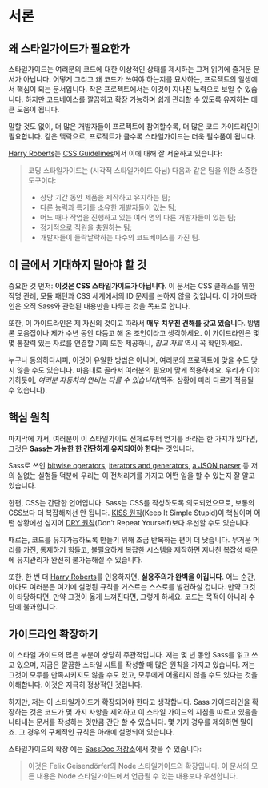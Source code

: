 
# 서론

## 왜 스타일가이드가 필요한가

스타일가이드는 여러분의 코드에 대한 이상적인 상태를 제시하는 그저 읽기에 즐거운 문서가 아닙니다. 어떻게 그리고 왜 코드가 쓰여야 하는지를 묘사하는, 프로젝트의 일생에서 핵심이 되는 문서입니다. 작은 프로젝트에서는 이것이 지나친 노력으로 보일 수 있습니다. 하지만 코드베이스를 깔끔하고 확장 가능하며 쉽게 관리할 수 있도록 유지하는 데 큰 도움이 됩니다.

말할 것도 없이, 더 많은 개발자들이 프로젝트에 참여할수록, 더 많은 코드 가이드라인이 필요합니다. 같은 맥락으로, 프로젝트가 클수록 스타일가이드는 더욱 필수품이 됩니다.

[Harry Roberts](https://csswizardry.com/)는 [CSS Guidelines](https://cssguidelin.es/#the-importance-of-a-styleguide)에서 이에 대해 잘 서술하고 있습니다:

<blockquote>
<p>코딩 스타일가이드는 (시각적 스타일가이드 아님) 다음과 같은 팀을 위한 소중한 도구이다:</p>
<ul>
<li>상당 기간 동안 제품을 제작하고 유지하는 팀;</li>
<li>다른 능력과 특기를 소유한 개발자들이 있는 팀;</li>
<li>어느 때나 작업을 진행하고 있는 여러 명의 다른 개발자들이 있는 팀;</li>
<li>정기적으로 직원을 충원하는 팀;</li>
<li>개발자들이 들락날락하는 다수의 코드베이스를 가진 팀.</li>
</ul>
</blockquote>

## 이 글에서 기대하지 말아야 할 것

중요한 것 먼저: **이것은 CSS 스타일가이드가 아닙니다**. 이 문서는 CSS 클래스를 위한 작명 관례, 모듈 패턴과 CSS 세계에서의 ID 문제를 논하지 않을 것입니다. 이 가이드라인은 오직 Sass와 관련된 내용만을 다루는 것을 목표로 합니다.

또한, 이 가이드라인은 제 자신의 것이고 따라서 **매우 치우친 견해를 갖고 있습니다**. 방법론 모음집이나 제가 수년 동안 다듬고 해 온 조언이라고 생각하세요. 이 가이드라인은 몇몇 통찰력 있는 자료를 연결할 기회 또한 제공하니, _참고 자료_ 역시 꼭 확인하세요.

누구나 동의하다시피, 이것이 유일한 방법은 아니며, 여러분의 프로젝트에 맞을 수도 맞지 않을 수도 있습니다. 마음대로 골라서 여러분의 필요에 맞게 적용하세요. 우리가 이야기하듯이, _여러분 자동차의 연비는 다를 수 있습니다_(역주: 상황에 따라 다르게 적용될 수 있습니다).

## 핵심 원칙

마지막에 가서, 여러분이 이 스타일가이드 전체로부터 얻기를 바라는 한 가지가 있다면, 그것은 **Sass는 가능한 한 간단하게 유지되어야 한다**는 것입니다.

Sass로 쓰인 [bitwise operators](https://github.com/HugoGiraudel/SassyBitwise), [iterators and generators](https://github.com/HugoGiraudel/SassyIteratorsGenerators), [a JSON parser](https://github.com/HugoGiraudel/SassyJSON) 등 저의 실없는 실험들 덕분에 우리는 이 전처리기를 가지고 어떤 일을 할 수 있는지 잘 알고 있습니다.

한편, CSS는 간단한 언어입니다. Sass는 CSS를 작성하도록 의도되었으므로, 보통의 CSS보다 더 복잡해져선 안 됩니다. [KISS 원칙](https://en.wikipedia.org/wiki/KISS_principle)(Keep It Simple Stupid)이 핵심이며 어떤 상황에선 심지어 [DRY 원칙](https://en.wikipedia.org/wiki/Don%27t_repeat_yourself)(Don’t Repeat Yourself)보다 우선할 수도 있습니다.

때로는, 코드를 유지가능하도록 만들기 위해 조금 반복하는 편이 더 낫습니다. 무거운 머리를 가진, 통제하기 힘들고, 불필요하게 복잡한 시스템을 제작하면 지나친 복잡성 때문에 유지관리가 완전히 불가능해질 수 있습니다.

또한, 한 번 더 [Harry Roberts](https://csswizardry.com/)를 인용하자면, **실용주의가 완벽을 이깁니다**. 어느 순간, 아마도 여러분은 여기에 설명된 규칙을 거스르는 스스로를 발견하실 겁니다. 만약 그것이 타당하다면, 만약 그것이 옳게 느껴진다면, 그렇게 하세요. 코드는 목적이 아니라 수단에 불과합니다.

## 가이드라인 확장하기

이 스타일 가이드의 많은 부분이 상당히 주관적입니다. 저는 몇 년 동안 Sass를 읽고 쓰고 있으며, 지금은 깔끔한 스타일 시트를 작성할 때 많은 원칙을 가지고 있습니다. 저는 그것이 모두를 만족시키지도 않을 수도 있고, 모두에게 어울리지 않을 수도 있다는 것을 이해합니다. 이것은 지극히 정상적인 것입니다.

하지만, 저는 이 스타일가이드가 확장되어야 한다고 생각합니다. Sass 가이드라인을 확장하는 것은 코드가 몇 가지 사항을 제외하고 이 스타일 가이드의 지침을 따르고 있음을 나타내는 문서를 작성하는 것만큼 간단 할 수 있습니다. 몇 가지 경우를 제외하면 말이죠. 그 경우의 구체적인 규칙은 아래에 설명되어 있습니다.

스타일가이드의 확장 예는 [SassDoc 저장소](https://github.com/SassDoc/sassdoc/blob/master/GUIDELINES.md)에서 찾을 수 있습니다:

> 이것은 Felix Geisendörfer의 Node 스타일가이드의 확장입니다. 이 문서의 모든 내용은 Node 스타일가이드에서 언급될 수 있는 내용보다 우선합니다.
